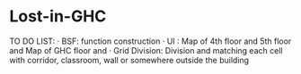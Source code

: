 # Lost-in-GHC
TO DO LIST:
· BSF: function construction
· UI : Map of 4th floor and 5th floor and Map of GHC floor and 
· Grid Division: Division and matching each cell with corridor, classroom, wall or somewhere outside the building
